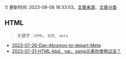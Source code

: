 :alarm_clock: 更新时间: 2023-08-08 18:33:03。[文章来源](/README.md)、[文章分类](/TAGS.md)

## HTML


> 关键字：`HTML`、`标签`、`meta`



- [2023-07-26-Dan-Abramov-to-depart-Meta](https://react.statuscode.com/issues/349) 
- [2023-07-31-HTML-kbd、var、samp元素你使用过没？](https://www.zhangxinxu.com/wordpress/2023/07/html-samp-element/) 
